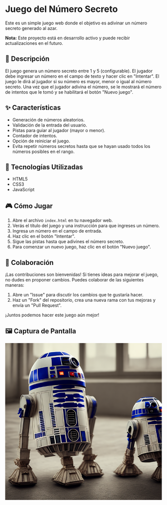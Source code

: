 # Juego del Número Secreto

Este es un simple juego web donde el objetivo es adivinar un número secreto generado al azar.

**Nota:** Este proyecto está en desarrollo activo y puede recibir actualizaciones en el futuro.

## 📜 Descripción

El juego genera un número secreto entre 1 y 5 (configurable). El jugador debe ingresar un número en el campo de texto y hacer clic en "Intentar". El juego le dirá al jugador si su número es mayor, menor o igual al número secreto. Una vez que el jugador adivina el número, se le mostrará el número de intentos que le tomó y se habilitará el botón "Nuevo juego".

## ✨ Características

-   Generación de números aleatorios.
-   Validación de la entrada del usuario.
-   Pistas para guiar al jugador (mayor o menor).
-   Contador de intentos.
-   Opción de reiniciar el juego.
-   Evita repetir números secretos hasta que se hayan usado todos los números posibles en el rango.

## 🚀 Tecnologías Utilizadas

-   HTML5
-   CSS3
-   JavaScript

## 🎮 Cómo Jugar

1.  Abre el archivo `index.html` en tu navegador web.
2.  Verás el título del juego y una instrucción para que ingreses un número.
3.  Ingresa un número en el campo de entrada.
4.  Haz clic en el botón "Intentar".
5.  Sigue las pistas hasta que adivines el número secreto.
6.  Para comenzar un nuevo juego, haz clic en el botón "Nuevo juego".

## 🤝 Colaboración

¡Las contribuciones son bienvenidas! Si tienes ideas para mejorar el juego, no dudes en proponer cambios. Puedes colaborar de las siguientes maneras:

1.  Abre un "Issue" para discutir los cambios que te gustaría hacer.
2.  Haz un "Fork" del repositorio, crea una nueva rama con tus mejoras y envía un "Pull Request".

¡Juntos podemos hacer este juego aún mejor!

## 🖼️ Captura de Pantalla

![Captura de pantalla del juego](img/bg.png)
